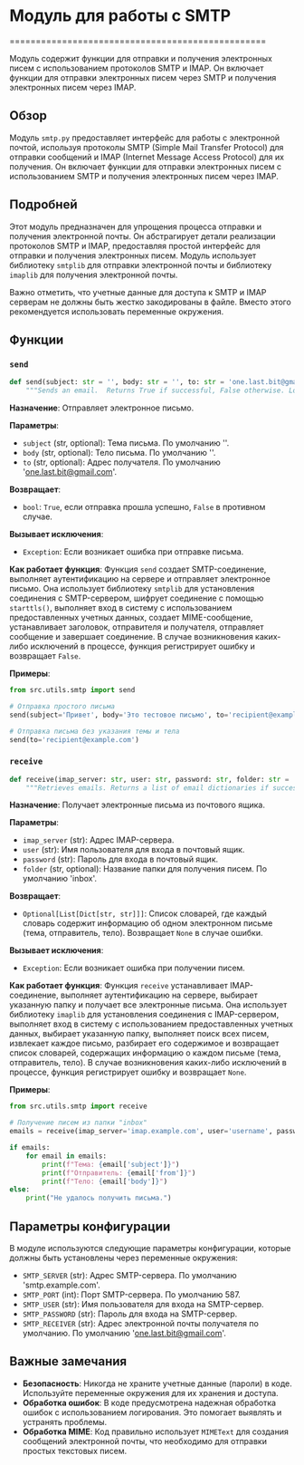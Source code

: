# Модуль для работы с SMTP
=================================================

Модуль содержит функции для отправки и получения электронных писем с использованием протоколов SMTP и IMAP.
Он включает функции для отправки электронных писем через SMTP и получения электронных писем через IMAP.

## Обзор

Модуль `smtp.py` предоставляет интерфейс для работы с электронной почтой, используя протоколы SMTP (Simple Mail Transfer Protocol) для отправки сообщений и IMAP (Internet Message Access Protocol) для их получения. Он включает функции для отправки электронных писем с использованием SMTP и получения электронных писем через IMAP.

## Подробней

Этот модуль предназначен для упрощения процесса отправки и получения электронной почты. Он абстрагирует детали реализации протоколов SMTP и IMAP, предоставляя простой интерфейс для отправки и получения электронных писем. Модуль использует библиотеку `smtplib` для отправки электронной почты и библиотеку `imaplib` для получения электронной почты.

Важно отметить, что учетные данные для доступа к SMTP и IMAP серверам не должны быть жестко закодированы в файле. Вместо этого рекомендуется использовать переменные окружения.

## Функции

### `send`

```python
def send(subject: str = '', body: str = '', to: str = 'one.last.bit@gmail.com') -> bool:
    """Sends an email.  Returns True if successful, False otherwise. Logs errors."""
```

**Назначение**: Отправляет электронное письмо.

**Параметры**:
- `subject` (str, optional): Тема письма. По умолчанию ''.
- `body` (str, optional): Тело письма. По умолчанию ''.
- `to` (str, optional): Адрес получателя. По умолчанию 'one.last.bit@gmail.com'.

**Возвращает**:
- `bool`: `True`, если отправка прошла успешно, `False` в противном случае.

**Вызывает исключения**:
- `Exception`: Если возникает ошибка при отправке письма.

**Как работает функция**:
Функция `send` создает SMTP-соединение, выполняет аутентификацию на сервере и отправляет электронное письмо. Она использует библиотеку `smtplib` для установления соединения с SMTP-сервером, шифрует соединение с помощью `starttls()`, выполняет вход в систему с использованием предоставленных учетных данных, создает MIME-сообщение, устанавливает заголовок, отправителя и получателя, отправляет сообщение и завершает соединение. В случае возникновения каких-либо исключений в процессе, функция регистрирует ошибку и возвращает `False`.

**Примеры**:

```python
from src.utils.smtp import send

# Отправка простого письма
send(subject='Привет', body='Это тестовое письмо', to='recipient@example.com')

# Отправка письма без указания темы и тела
send(to='recipient@example.com')
```

### `receive`

```python
def receive(imap_server: str, user: str, password: str, folder: str = 'inbox') -> Optional[List[Dict[str, str]]]:
    """Retrieves emails. Returns a list of email dictionaries if successful, None otherwise. Logs errors."""
```

**Назначение**: Получает электронные письма из почтового ящика.

**Параметры**:
- `imap_server` (str): Адрес IMAP-сервера.
- `user` (str): Имя пользователя для входа в почтовый ящик.
- `password` (str): Пароль для входа в почтовый ящик.
- `folder` (str, optional): Название папки для получения писем. По умолчанию 'inbox'.

**Возвращает**:
- `Optional[List[Dict[str, str]]]`: Список словарей, где каждый словарь содержит информацию об одном электронном письме (тема, отправитель, тело). Возвращает `None` в случае ошибки.

**Вызывает исключения**:
- `Exception`: Если возникает ошибка при получении писем.

**Как работает функция**:
Функция `receive` устанавливает IMAP-соединение, выполняет аутентификацию на сервере, выбирает указанную папку и получает все электронные письма. Она использует библиотеку `imaplib` для установления соединения с IMAP-сервером, выполняет вход в систему с использованием предоставленных учетных данных, выбирает указанную папку, выполняет поиск всех писем, извлекает каждое письмо, разбирает его содержимое и возвращает список словарей, содержащих информацию о каждом письме (тема, отправитель, тело). В случае возникновения каких-либо исключений в процессе, функция регистрирует ошибку и возвращает `None`.

**Примеры**:

```python
from src.utils.smtp import receive

# Получение писем из папки "inbox"
emails = receive(imap_server='imap.example.com', user='username', password='password')

if emails:
    for email in emails:
        print(f"Тема: {email['subject']}")
        print(f"Отправитель: {email['from']}")
        print(f"Тело: {email['body']}")
else:
    print("Не удалось получить письма.")
```

## Параметры конфигурации

В модуле используются следующие параметры конфигурации, которые должны быть установлены через переменные окружения:

- `SMTP_SERVER` (str): Адрес SMTP-сервера. По умолчанию 'smtp.example.com'.
- `SMTP_PORT` (int): Порт SMTP-сервера. По умолчанию 587.
- `SMTP_USER` (str): Имя пользователя для входа на SMTP-сервер.
- `SMTP_PASSWORD` (str): Пароль для входа на SMTP-сервер.
- `SMTP_RECEIVER` (str): Адрес электронной почты получателя по умолчанию. По умолчанию 'one.last.bit@gmail.com'.

## Важные замечания

- **Безопасность**: Никогда не храните учетные данные (пароли) в коде. Используйте переменные окружения для их хранения и доступа.
- **Обработка ошибок**: В коде предусмотрена надежная обработка ошибок с использованием логирования. Это помогает выявлять и устранять проблемы.
- **Обработка MIME**: Код правильно использует `MIMEText` для создания сообщений электронной почты, что необходимо для отправки простых текстовых писем.